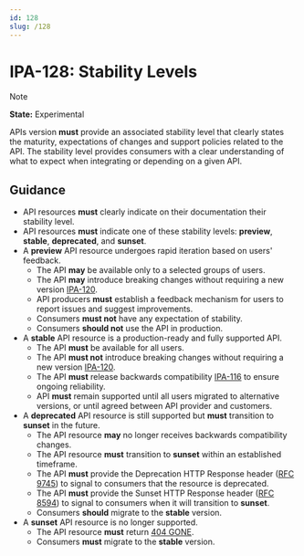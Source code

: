 ```yaml
---
id: 128
slug: /128
---
```


# IPA-128: Stability Levels

> [!NOTE]  
> **State:** Experimental

APIs version **must** provide an associated stability level that clearly states
the maturity, expectations of changes and support policies related to the API.
The stability level provides consumers with a clear understanding of what to
expect when integrating or depending on a given API.

## Guidance

- API resources **must** clearly indicate on their documentation their stability
  level.
- API resources **must** indicate one of these stability levels: **preview**,
  **stable**, **deprecated**, and **sunset**.
- A **preview** API resource undergoes rapid iteration based on users' feedback.
  - The API **may** be available only to a selected groups of users.
  - The API **may** introduce breaking changes without requiring a new version
    [IPA-120](0120.md).
  - API producers **must** establish a feedback mechanism for users to report
    issues and suggest improvements.
  - Consumers **must not** have any expectation of stability.
  - Consumers **should not** use the API in production.
- A **stable** API resource is a production-ready and fully supported API.
  - The API **must** be available for all users.
  - The API **must not** introduce breaking changes without requiring a new
    version [IPA-120](0120.md).
  - The API **must** release backwards compatibility [IPA-116](0116.md) to
    ensure ongoing reliability.
  - API **must** remain supported until all users migrated to alternative
    versions, or until agreed between API provider and customers.
- A **deprecated** API resource is still supported but **must** transition to
  **sunset** in the future.
  - The API resource **may** no longer receives backwards compatibility changes.
  - The API resource **must** transition to **sunset** within an established
    timeframe.
  - The API **must** provide the Deprecation HTTP Response header
    ([RFC 9745](https://datatracker.ietf.org/doc/rfc9745/)) to signal to
    consumers that the resource is deprecated.
  - The API **must** provide the Sunset HTTP Response header
    ([RFC 8594](https://datatracker.ietf.org/doc/html/rfc8594)) to signal to
    consumers when it will transition to **sunset**.
  - Consumers **should** migrate to the **stable** version.
- A **sunset** API resource is no longer supported.
  - The API resource **must** return
    [404 GONE](https://developer.mozilla.org/en-US/docs/Web/HTTP/Reference/Status/410).
  - Consumers **must** migrate to the **stable** version.
